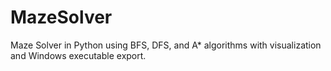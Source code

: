 # MazeSolver
Maze Solver in Python using BFS, DFS, and A* algorithms with visualization and Windows executable export.
